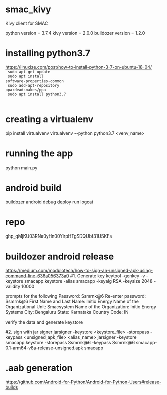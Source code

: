 # smac_kivy
Kivy client for SMAC

python version = 3.7.4
kivy version = 2.0.0
buildozer version = 1.2.0

# installing python3.7
https://linuxize.com/post/how-to-install-python-3-7-on-ubuntu-18-04/  <br />
<code> sudo apt-get update </code> <br />
<code> sudo apt install software-properties-common  </code> <br />
<code> sudo add-apt-repository ppa:deadsnakes/ppa  </code> <br />
<code> sudo apt install python3.7  </code> <br />
</code>

# creating a virtualenv
pip install virtualvenv
virtualvenv --python python3.7 <venv_name>

# running the app
python main.py

# android build
buildozer android debug deploy run logcat

# repo
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

# buildozer android release
https://medium.com/modulotech/how-to-sign-an-unsigned-apk-using-command-line-636a056373a0
#1. Generate key
keytool -genkey -v -keystore smacapp.keystore -alias smacapp -keyalg RSA -keysize 2048 -validity 10000

prompts for the following
Password: Ssmrnk@6
Re-enter password: Ssmrnk@6
First Name and Last Name: Initio Energy
Name of the Organizational Unit: Smacsystem
Name of the Organization: Initio Energy Systems
City: Bengaluru
State: Karnataka
Country Code: IN

verify the data and generate keystore

#2. sign with jar signer
jarsigner -keystore <keystore_file>  -storepass <storepass> -keypass <keypass> <unsigned_apk_file> <alias_name>
jarsigner -keystore smacapp.keystore  -storepass Ssmrnk@6 -keypass Ssmrnk@6 smacapp-0.1-arm64-v8a-release-unsigned.apk smacapp

# .aab generation 
https://github.com/Android-for-Python/Android-for-Python-Users#release-builds
